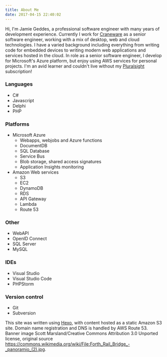 ```yaml
---
title: About Me
date: 2017-04-15 22:40:02
---
```


Hi, I'm Jamie Geddes, a professional software engineer with many years of development experience. Currently I work for [Craneware](http://www.craneware.com) as a senior software engineer, working with a mix of desktop, web and cloud technologies.  I have a varied background including everything from writing code for embedded devices to writing modern web applications and services hosted in the cloud. In role as a senior software engineer, I develop for Microsoft's Azure platform, but enjoy using AWS services for personal projects. I'm an avid learner and couldn't live without my [Pluralsight](https://www.pluralsight.com/) subscription!

### Languages
- C#
- Javascript
- Delphi
- PHP

### Platforms
- Microsoft Azure
    - Webapps, webjobs and Azure functions
    - DocumentDB
    - SQL Database
    - Service Bus
    - Blob storage, shared access signatures
    - Application Insights monitoring
- Amazon Web services
    - S3
    - EC2
    - DynamoDB
    - RDS
    - API Gateway
    - Lambda
    - Route 53

### Other
- WebAPI
- OpenID Connect
- SQL Server
- MySQL

### IDEs
- Visual Studio
- Visual Studio Code
- PHPStorm

### Version control
- Git
- Subversion

This site was written using [Hexo](https://hexo.io/), with content hosted as a static Amazon S3 site. Domain name registration and DNS is handled by AWS Route 53. Banner image Scott Marsland/Creative Commons Attribution 3.0 Unported license, original source https://commons.wikimedia.org/wiki/File:Forth_Rail_Bridge_-_panoramio_(2).jpg. 